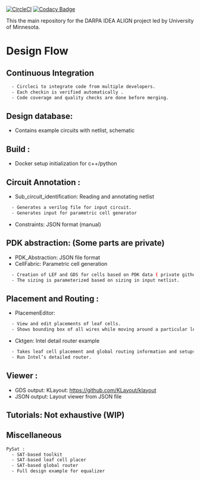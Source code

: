 [![CircleCI](https://circleci.com/gh/ALIGN-analoglayout/ALIGN-public.svg?style=svg)](https://circleci.com/gh/ALIGN-analoglayout/ALIGN-public)
[![Codacy Badge](https://api.codacy.com/project/badge/Grade/2aeb84c0f14949909bcd342b19721d01)](https://app.codacy.com/app/ALIGN-analoglayout/ALIGN-public?utm_source=github.com&utm_medium=referral&utm_content=ALIGN-analoglayout/ALIGN-public&utm_campaign=Badge_Grade_Settings)

 This the main repository for the DARPA IDEA ALIGN project led by University of Minnesota.
 

# Design Flow 
## Continuous Integration
```bash
  - Circleci to integrate code from multiple developers. 
  - Each checkin is verified automatically .
  - Code coverage and quality checks are done before merging.

```
## Design database:
 * Contains example circuits with netlist, schematic
 
## Build : 

* Docker setup initialization for c++/python


## Circuit Annotation :

* Sub_circuit_identification: Reading and annotating netlist
```bash
  - Generates a verilog file for input circuit. 
  - Generates input for parametric cell generator
```
* Constraints: JSON format (manual)

## PDK abstraction: (Some parts are private)

* PDK_Abstraction: JSON file format
* CellFabric: Parametric cell generation
```bash
  - Creation of LEF and GDS for cells based on PDK data ( private github)
  - The sizing is parameterized based on sizing in input netlist.
```
## Placement and Routing :  
* PlacemenEditor: 
```bash
  - View and edit placements of leaf cells. 
  - Shows bounding box of all wires while moving around a particular leaf.
```
* Cktgen: Intel detail router example
```bash
  - Takes leaf cell placement and global routing information and setups up the detailed routing task.
  - Run Intel’s detailed router. 
```
## Viewer :
* GDS output: KLayout: https://github.com/KLayout/klayout
* JSON output: Layout viewer from JSON file

## Tutorials: Not exhaustive (WIP)

## Miscellaneous 
```bash
PySat : 
  - SAT-based toolkit
  - SAT-based leaf cell placer
  - SAT-based global router 
  - Full design example for equalizer
```

